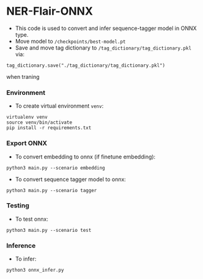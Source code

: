 # NER-Flair-ONNX
- This code is used to convert and infer sequence-tagger model in ONNX type.
- Move model to `/checkpoints/best-model.pt`
- Save and move tag dictionary to `/tag_dictionary/tag_dictionary.pkl` via:
```
tag_dictionary.save("./tag_dictionary/tag_dictionary.pkl")
```
when traning

### Environment
- To create virtual environment `venv`:
```
virtualenv venv
source venv/bin/activate
pip install -r requirements.txt
```
### Export ONNX

- To convert embedding to onnx (if finetune embedding):

```
python3 main.py --scenario embedding
```

- To convert sequence tagger model to onnx:
```
python3 main.py --scenario tagger
```

### Testing

- To test onnx:
```
python3 main.py --scenario test
```

### Inference

- To infer:
```
python3 onnx_infer.py
```